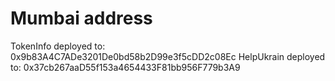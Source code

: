 # Mumbai address
TokenInfo deployed to: 0x9b83A4C7ADe3201De0bd58b2D99e3f5cDD2c08Ec
HelpUkrain deployed to: 0x37cb267aaD55f153a4654433F81bb956F779b3A9
